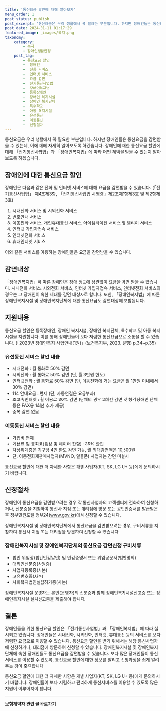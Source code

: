 ```yaml
---
title: '통신요금 할인에 대해 알아보자'
menu_order: 1
post_status: publish
post_excerpt: '통신요금은 우리 생활에서 꼭 필요한 부분입니다. 하지만 장애인들은 통신요금을 감면받을 수 있는데, 이에 대해 자세히 알아보도록 하겠습니다. 장애인에 대한 통신요금 할인에 대해  전기통신사업법 과  장애인복지법 에 따라 어떤 혜택을 받을 수 있는지 알아보도록 하겠습니다.'
post_date: 2024-01-11 01:17:29
featured_image: _images/복지.png
taxonomy:
    category:
        - 복지
        - 장애인생활안정
    post_tag:
        - 통신요금 할인
        -  장애인
        -  전화 서비스
        -  인터넷 서비스
        -  요금 감면
        -  전기통신사업법
        -  장애인복지법
        -  등록장애인
        -  장애인 복지시설
        -  장애인 복지단체
        -  특수학교
        -  아동 복지시설
        -  유선통신
        -  이동통신
        -  신청절차
---
```



통신요금은 우리 생활에서 꼭 필요한 부분입니다. 하지만 장애인들은 통신요금을 감면받을 수 있는데, 이에 대해 자세히 알아보도록 하겠습니다. 장애인에 대한 통신요금 할인에 대해 「전기통신사업법」과 「장애인복지법」에 따라 어떤 혜택을 받을 수 있는지 알아보도록 하겠습니다. 

## 장애인에 대한 통신요금 할인
장애인은 다음과 같은 전화 및 인터넷 서비스에 대해 요금을 감면받을 수 있습니다. (「전기통신사업법」 제4조제3항, 「전기통신사업법 시행령」제2조제1항제3호 및 제2항제3호)

1. 시내전화 서비스 및 시외전화 서비스
2. 번호안내 서비스
3. 이동전화 서비스, 개인휴대통신 서비스, 아이엠티이천 서비스 및 엘티이 서비스
4. 인터넷 가입자접속 서비스
5. 인터넷전화 서비스
6. 휴대인터넷 서비스

이와 같은 서비스를 이용하는 장애인들은 요금을 감면받을 수 있습니다. 


## 감면대상
「장애인복지법」에 따른 장애인은 장애 정도에 상관없이 요금을 감면 받을 수 있습니다. 시내전화 서비스, 시외전화 서비스, 인터넷 가입자접속 서비스, 인터넷전화 서비스의 경우는 그 장애인이 속한 세대를 감면 대상자로 합니다. 또한, 「장애인복지법」에 따른 장애인복지시설 및 장애인복지단체에 대한 통신요금도 감면대상에 포함됩니다. 

## 지원내용
통신요금 할인은 등록장애인, 장애인 복지시설, 장애인 복지단체, 특수학교 및 아동 복지시설을 지원합니다. 이를 통해 장애인들이 보다 저렴한 통신요금으로 소통을 할 수 있습니다. (「2023년 장애인복지 사업안내(1권)」(보건복지부, 2023. 발행) p.34~p.35)

### 유선통신 서비스 할인 내용
- 시내전화 : 월 통화료 50% 감면
- 시외전화 : 월 통화료 50% 감면 (단, 월 3만원 한도)
- 인터넷전화 : 월 통화료 50% 감면 (단, 이동전화에 거는 요금은 월 1만원 이내에서 30% 감면)
- 114 안내요금 : 면제 (단, 자동연결은 요금부과)
- 초고속인터넷 : 월 이용료 30% 감면 (단체의 경우 2회선 감면 및 청각장애인 단체 등은 FAX용 1회선 추가 제공)
- 중복 감면 없음

### 이동통신 서비스 할인 내용
- 가입비 면제
- 기본료 및 통화료(음성 및 데이터 한함) : 35% 할인
- 차상위계층은 가구당 4인 한도 감면 가능, 월 최대감면액은 10,500원
- 단, 이동전화재판매사업자(MVNO, 알뜰폰) 사업자는 감면 미실시

통신요금 할인에 대한 더 자세한 사항은 개별 사업자(KT, SK, LG U+ 등)에게 문의하시기 바랍니다.

## 신청절차
장애인이 통신요금을 감면받으려는 경우 각 통신사업자의 고객센터에 전화하여 신청하거나, 신분증을 지참하여 통신사 지점 또는 대리점에 방문 또는 공인인증서를 발급받은 후 정부민원포털 정부24(www.gov.kr)에서 신청할 수 있습니다.

장애인복지시설 및 장애인복지단체에서 통신요금을 감면받으려는 경우, 구비서류를 지참하여 통신사 지점 또는 대리점을 방문하여 신청할 수 있습니다.

### 장애인복지시설 및 장애인복지단체의 통신요금 감면신청 구비서류
- 법인 위임장(법인인감날인) 및 인감증명서 또는 위임공문서(법인명의)
- 대리인신분증(사원증)
- 사업자등록증(사본)
- 고유번호증(사본)
- 사회복지법인설립허가증(사본)

장애인복지시설 운영자는 본인(운영자)의 신분증과 함께 장애인복지시설신고증 또는 장애인복지시설 설치신고증을 제출해야 합니다.

## 결론
장애인들을 위한 통신요금 할인은 「전기통신사업법」과 「장애인복지법」에 따라 실시되고 있습니다. 장애인들은 시내전화, 시외전화, 인터넷, 휴대통신 등의 서비스를 보다 저렴한 요금으로 이용할 수 있습니다. 통신요금 할인을 받기 위해서는 해당 통신사업자에 신청하거나, 대리점에 방문하여 신청할 수 있습니다. 장애인복지시설 및 장애인복지단체에 속한 장애인들도 통신요금을 감면받을 수 있습니다. 보다 많은 장애인들이 통신서비스를 이용할 수 있도록, 통신요금 할인에 대한 정보를 알리고 신청과정을 쉽게 알려주는 것이 중요합니다.

통신요금 할인에 대한 더 자세한 사항은 개별 사업자(KT, SK, LG U+ 등)에게 문의하시기 바랍니다. 장애인들이 보다 저렴하고 편리하게 통신서비스를 이용할 수 있도록 많은 지원이 이루어져야 합니다.


<!-- wp:separator -->
<hr class="wp-block-separator has-alpha-channel-opacity"/>
<!-- /wp:separator -->

<!-- wp:group {"backgroundColor":"base","layout":{"type":"constrained"}} -->
<div class="wp-block-group has-base-background-color has-background"><!-- wp:paragraph {"align":"center","fontSize":"medium"} -->
<p class="has-text-align-center has-large-font-size"><strong>보험계약자 관련 글 바로가기</strong></p>
<!-- /wp:paragraph -->


<!-- wp:latest-posts
{"categories":[{"id":13963,"count":19,"description":"","link":"https://uknowlaw.com/category/%eb%b3%b4%ed%97%98%ea%b3%84%ec%95%bd%ec%9e%90/","name":"보험계약자","slug":"보험계약자","taxonomy":"category","parent":0,"meta":[],"_links":{"self":[{"href":"https://uknowlaw.com/wp-json/wp/v2/categories/13963"}],"collection":[{"href":"https://uknowlaw.com/wp-json/wp/v2/categories"}],"about":[{"href":"https://uknowlaw.com/wp-json/wp/v2/taxonomies/category"}],"wp:post_type":[{"href":"https://uknowlaw.com/wp-json/wp/v2/posts?categories=13963"}],"curies":[{"name":"wp","href":"https://api.w.org/{rel}","templated":true}]}}],"postsToShow":100,"excerptLength":28,"postLayout":"grid","columns":2,"featuredImageAlign":"left","featuredImageSizeSlug":"large","fontSize":"small"} /--></div>
<!-- /wp:group -->